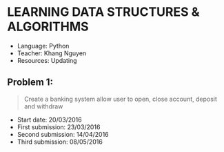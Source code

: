 # LEARNING DATA STRUCTURES & ALGORITHMS
* Language: Python
* Teacher: Khang Nguyen
* Resources: Updating

## Problem 1:
> Create a banking system allow user to open, close account, deposit and
> withdraw

* Start date: 20/03/2016
* First submission: 23/03/2016
* Second submission: 14/04/2016
* Third submission: 08/05/2016
